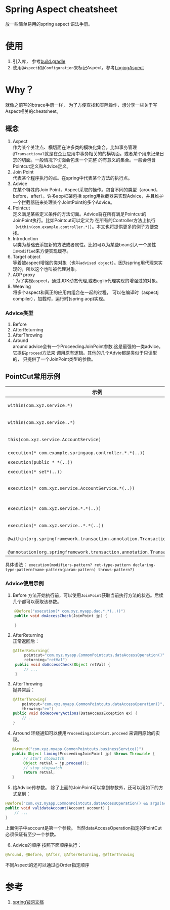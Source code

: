 # Spring Aspect cheatsheet
放一些简单易用的spring aspect 语法手册。<br>

# 使用
1. 引入库， 参考[build.gradle](./build.gradle)
2. 使用`@Aspect`和`@Configuration`来标记Aspect。参考[LogingAspect](./src/main/java/com/example/springaop/LogingAspect.java)

# Why？
就像之前写的btrace手册一样， 为了方便查找和实际操作，想分享一些关于写Aspect相关的cheatsheet。

## 概念
1. Aspect<br>
    作为某个关注点、横切面在许多类的模块化集合。比如事务管理`@Transactional`就是在企业应用中事务相关的的横切面。或者某个用来记录日志的切面。一般情况下切面会包含一个完整
   的有意义的集合。一般会包含Pointcut定义和Advice定义。
2. Join Point <br>
    代表某个程序执行的点。在spring中代表某个方法的执行点。
3. Advice <br>
    在某个特殊的Join Point，Aspect采取的操作。包含不同的类型（around，before，after）。许多aop框架包括
    spring用拦截器来实现Advice，并且维护一个拦截器链来处理某个JointPoint的多个Advice。
4. Pointcut <br>
    定义满足某些定义条件的方法切面。Advice将在所有满足Pointcut的JoinPoint执行。比如Pointcut可以定义为
    在所有的Controller方法上执行（`within(com.example.controller.*)`）。本文也将提供更多的例子方便查找。
5. Introduction <br>
    以类为基础去添加新的方法或者属性。比如可以为某些bean引入一个属性`IsModified`来方便实现缓存。
6. Target object <br>
    等着被aspect增强的类对象（也叫`advised object`）。因为spring用代理来实现的，所以这个也叫被代理对象。
7. AOP proxy <br>`
    为了实现aspect，通过JDK动态代理,或者cglib代理实现的增强过的对象。
8. Weaving <br>
    将多个aspect和真正的应用内组合在一起的过程， 可以在编译时（aspectj compiler），加载时，运行时(spring aop)实现。

### Advice类型
1. Before <br>
2. AfterReturning <br>
3. AfterThrowing <br>
4. Around <br>
    around advice会有一个ProceedingJoinPoint参数.这是最强的一类advice。它提供`proceed`方法来
   调用原有逻辑。其他的几个Advie都是类似于只读型的， 只提供了一个JoinPoint类型的参数。
   

## PointCut常用示例

| 示例                                                         | 解释                                                   |
| ------------------------------------------------------------ | ------------------------------------------------------ |
| `within(com.xyz.service.*)`                                  | 执行com.xyz.service（不包括子包）的所有类的方法        |
| `within(com.xyz.service..*)`                                 | 执行com.xyz.service（包括子包）的所有类的方法          |
| `this(com.xyz.service.AccountService)`                       | 执行实现了AccountService的接口的类                     |
| `execution(* com.example.springaop.controller.*.*(..))`      | 执行                                                   |
| `execution(public * *(..))`                                  | 执行所有public方法                                     |
| `execution(* set*(..))`                                      | 执行所有方法名以set开始的方法                          |
| `execution(* com.xyz.service.AccountService.*(..))`          | 执行所有在com.xyz.service.AccountService类里面的方法。 |
| `execution(* com.xyz.service.*.*(..))`                       | 执行所有在com.xyz.service里面的方法（不包括子包）      |
| `execution(* com.xyz.service..*.*(..))`                      | 执行所有在com.xyz.service里面的方法(包括子包)          |
| `@within(org.springframework.transaction.annotation.Transactional)` | 某个类具有@Transactional注解                           |
| ` @annotation(org.springframework.transaction.annotation.Transactional)` | 某个方法具有@Transactional注解                         |

具体语法：
``
execution(modifiers-pattern? ret-type-pattern declaring-type-pattern?name-pattern(param-pattern)
throws-pattern?)
``

### Advice使用示例
1. Before
方法开始执行前，可以使用`JoinPoint`获取当前执行方法的状态。后续几个都可以获取该参数。
```java
    @Before("execution(* com.xyz.myapp.dao.*.*(..))")
    public void doAccessCheck(JoinPoint jp) {
    
    }
```

2. AfterReturning <br>
   正常返回后：
   ```java
   @AfterReturning(
        pointcut="com.xyz.myapp.CommonPointcuts.dataAccessOperation()",
        returning="retVal")
    public void doAccessCheck(Object retVal) {
        // ...
    }
   ```
3. AfterThrowing <br>
   抛异常后：
    ```java
   @AfterThrowing(
        pointcut="com.xyz.myapp.CommonPointcuts.dataAccessOperation()",
        throwing="ex")
    public void doRecoveryActions(DataAccessException ex) {
        // ...
    } 
   ```   

4. Arround
环绕通知可以使用`ProceedingJoinPoint.proceed` 来调用原始的实现。
```java
   @Around("com.xyz.myapp.CommonPointcuts.businessService()")
   public Object timing(ProceedingJoinPoint jp) throws Throwable {
        // start stopwatch
        Object retVal = jp.proceed(); 
        // stop stopwatch
        return retVal;
   }   
```

5. 给Advice传参数。
除了上面的JoinPoint可以拿到参数外，还可以用如下的方式拿到：
```java
@Before("com.xyz.myapp.CommonPointcuts.dataAccessOperation() && args(account,..)")
public void validateAccount(Account account) {
    // ...
}
```
上面例子中account是第一个参数。 当然dataAccessOperation指定的PointCut必须保证有至少一个参数。

6. Advice的顺序
按照下面顺序执行：
```java
@Around, @Before, @After, @AfterReturning, @AfterThrowing
```
不同Aspect的还可以通过@Order指定顺序



# 参考
1. [spring官网文档](https://docs.spring.io/spring-framework/docs/5.3.10/reference/html/core.html#aop)